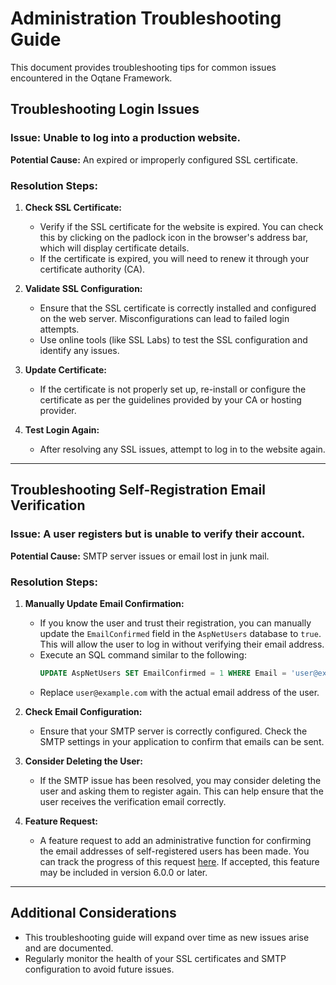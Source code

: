 # Administration Troubleshooting Guide

This document provides troubleshooting tips for common issues encountered in the Oqtane Framework.

## Troubleshooting Login Issues

### Issue: Unable to log into a production website.

**Potential Cause:** An expired or improperly configured SSL certificate.

### Resolution Steps:

1. **Check SSL Certificate:**
   - Verify if the SSL certificate for the website is expired. You can check this by clicking on the padlock icon in the browser's address bar, which will display certificate details.
   - If the certificate is expired, you will need to renew it through your certificate authority (CA).

2. **Validate SSL Configuration:**
   - Ensure that the SSL certificate is correctly installed and configured on the web server. Misconfigurations can lead to failed login attempts.
   - Use online tools (like SSL Labs) to test the SSL configuration and identify any issues.

3. **Update Certificate:**
   - If the certificate is not properly set up, re-install or configure the certificate as per the guidelines provided by your CA or hosting provider.

4. **Test Login Again:**
   - After resolving any SSL issues, attempt to log in to the website again.

---

## Troubleshooting Self-Registration Email Verification

### Issue: A user registers but is unable to verify their account.

**Potential Cause:** SMTP server issues or email lost in junk mail.

### Resolution Steps:

1. **Manually Update Email Confirmation:**
   - If you know the user and trust their registration, you can manually update the `EmailConfirmed` field in the `AspNetUsers` database to `true`. This will allow the user to log in without verifying their email address.
   - Execute an SQL command similar to the following:
     ```sql
     UPDATE AspNetUsers SET EmailConfirmed = 1 WHERE Email = 'user@example.com';
     ```
   - Replace `user@example.com` with the actual email address of the user.

2. **Check Email Configuration:**
   - Ensure that your SMTP server is correctly configured. Check the SMTP settings in your application to confirm that emails can be sent.

3. **Consider Deleting the User:**
   - If the SMTP issue has been resolved, you may consider deleting the user and asking them to register again. This can help ensure that the user receives the verification email correctly.

4. **Feature Request:**
   - A feature request to add an administrative function for confirming the email addresses of self-registered users has been made. You can track the progress of this request [here](https://github.com/oqtane/oqtane.framework/issues/4789). If accepted, this feature may be included in version 6.0.0 or later.

---

## Additional Considerations

- This troubleshooting guide will expand over time as new issues arise and are documented.
- Regularly monitor the health of your SSL certificates and SMTP configuration to avoid future issues.
